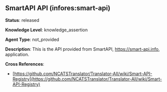 [//]: # (DO NOT MANUALLY EDIT THIS FILE. IT IS GENERATED FROM A TEMPLATE.)

## SmartAPI API (infores:smart-api)

**Status**: released
  
**Knowledge Level**: knowledge_assertion
  
**Agent Type**: not_provided

**Description**: This is the API provided from SmartAPI, https://smart-api.info, application.

**Cross References**:

- [https://github.com/NCATSTranslator/Translator-All/wiki/Smart-API-Registry](https://github.com/NCATSTranslator/Translator-All/wiki/Smart-API-Registry)

